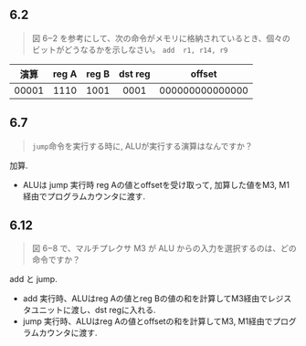 ## 6.2
>図 6‒2 を参考にして、次の命令がメモリに格納されているとき、個々のビットがどうなるかを示しなさい。
    `add  r1, r14, r9`

| 演算 | reg A | reg B | dst reg | offset |
| :--: | :--: | :--:   | :--:   | :--:   |  
| 00001 | 1110 | 1001 | 0001 | 000000000000000 |

## 6.7
>`jump`命令を実行する時に, ALUが実行する演算はなんですか？

加算.
- ALUは jump 実行時 reg Aの値とoffsetを受け取って, 加算した値をM3, M1経由でプログラムカウンタに渡す.

## 6.12
>図 6‒8 で、マルチプレクサ M3 が ALU からの入力を選択するのは、どの命令ですか？

add と jump.
- add 実行時、ALUはreg Aの値とreg Bの値の和を計算してM3経由でレジスタユニットに渡し、dst regに入れる.
- jump 実行時、ALUはreg Aの値とoffsetの和を計算してM3, M1経由でプログラムカウンタに渡す.
